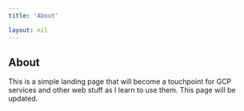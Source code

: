 ```yaml
---
title: 'About'

layout: nil
---
```


## About

This is a simple landing page that will become a touchpoint for GCP services and other web stuff as I learn to use them.  This page will be updated.
